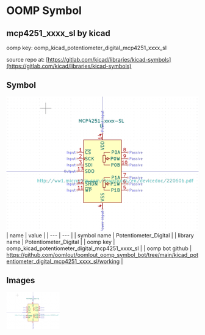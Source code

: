 # OOMP Symbol  
## mcp4251_xxxx_sl  by kicad  
  
oomp key: oomp_kicad_potentiometer_digital_mcp4251_xxxx_sl  
  
source repo at: [https://gitlab.com/kicad/libraries/kicad-symbols](https://gitlab.com/kicad/libraries/kicad-symbols)  
## Symbol  
  
[![working.png](working_600.png)](working.png)  
| name | value | 
| --- | --- | 
| symbol name | Potentiometer_Digital | 
| library name | Potentiometer_Digital | 
| oomp key | oomp_kicad_potentiometer_digital_mcp4251_xxxx_sl | 
| oomp bot github | https://github.com/oomlout/oomlout_oomp_symbol_bot/tree/main/kicad_potentiometer_digital_mcp4251_xxxx_sl/working | 
## Images  
  
[![working.png](working_140.png)](working.png)  
